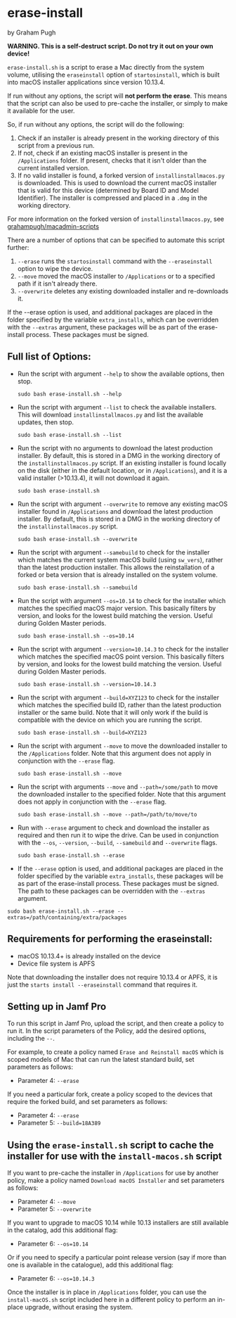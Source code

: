 erase-install
=============
by Graham Pugh

**WARNING. This is a self-destruct script. Do not try it out on your own device!**

`erase-install.sh` is a script to erase a Mac directly from the system volume, utilising the `eraseinstall` option of `startosinstall`, which is built into macOS installer applications since version 10.13.4.

If run without any options, the script will **not perform the erase**. This means that the script can also be used to pre-cache the installer, or simply to make it available for the user.

So, if run without any options, the script will do the following:

1. Check if an installer is already present in the working directory of this script from a previous run.
2. If not, check if an existing macOS installer is present in the `/Applications` folder. If present, checks that it isn't older than the current installed version.
3. If no valid installer is found, a forked version of `installinstallmacos.py` is downloaded. This is used to download the current macOS installer that is valid for this device (determined by Board ID and Model Identifier). The installer is compressed and placed in a `.dmg` in the working directory.

For more information on the forked version of `installinstallmacos.py`, see [grahampugh/macadmin-scripts](https://github.com/grahampugh/macadmin-scripts)

There are a number of options that can be specified to automate this script further:

1. `--erase` runs the `startosinstall` command with the `--eraseinstall` option to wipe the device.
2. `--move` moved the macOS installer to `/Applications` or to a specified path if it isn't already there.
3. `--overwrite` deletes any existing downloaded installer and re-downloads it.

If the --erase option is used, and additional packages are placed in the folder specified by the variable `extra_installs`, which can be overridden with the `--extras` argument, these packages will be as part of the erase-install process. These packages must be signed.

## Full list of Options:

* Run the script with argument `--help` to show the available options, then stop.

    ```
    sudo bash erase-install.sh --help
    ```

* Run the script with argument `--list` to check the available installers. This will download `installinstallmacos.py` and list the available updates, then stop.

    ```
    sudo bash erase-install.sh --list
    ```

* Run the script with no arguments to download the latest production installer. By default, this is stored in a DMG in the working directory of the `installinstallmacos.py` script.  If an existing installer is found locally on the disk (either in the default location, or in `/Applications`), and it is a valid installer (>10.13.4), it will not download it again.

    ```
    sudo bash erase-install.sh
    ```

* Run the script with argument `--overwrite` to remove any existing macOS installer found in `/Applications` and download the latest production installer. By default, this is stored in a DMG in the working directory of the `installinstallmacos.py` script.

    ```
    sudo bash erase-install.sh --overwrite
    ```

* Run the script with argument `--samebuild` to check for the installer which matches the current system macOS build (using `sw_vers`), rather than the latest production installer. This allows the reinstallation of a forked or beta version that is already installed on the system volume.

    ```
    sudo bash erase-install.sh --samebuild
    ```

* Run the script with argument `--os=10.14` to check for the installer which matches the specified macOS major version. This basically filters by version, and looks for the lowest build matching the version. Useful during Golden Master periods.

    ```
    sudo bash erase-install.sh --os=10.14
    ```

* Run the script with argument `--version=10.14.3` to check for the installer which matches the specified macOS point version. This basically filters by version, and looks for the lowest build matching the version. Useful during Golden Master periods.

    ```
    sudo bash erase-install.sh --version=10.14.3
    ```

* Run the script with argument `--build=XYZ123` to check for the installer which matches the specified build ID, rather than the latest production installer or the same build. Note that it will only work if the build is compatible with the device on which you are running the script.

    ```
    sudo bash erase-install.sh --build=XYZ123
    ```

* Run the script with argument `--move` to move the downloaded installer to the `/Applications` folder. Note that this argument does not apply in conjunction with the `--erase` flag.

    ```
    sudo bash erase-install.sh --move
    ```

* Run the script with arguments `--move` and `--path=/some/path` to move the downloaded installer to the specified folder. Note that this argument does not apply in conjunction with the `--erase` flag.

    ```
    sudo bash erase-install.sh --move --path=/path/to/move/to
    ```

* Run with `--erase` argument to check and download the installer as required and then run it to wipe the drive. Can be used in conjunction with the `--os`, `--version`, `--build`, `--samebuild` and `--overwrite` flags.

    ```
    sudo bash erase-install.sh --erase
    ```

* If the `--erase` option is used, and additional packages are placed in the folder specified by the variable `extra_installs`, these packages will be as part of the erase-install process. These packages must be signed. The path to these packages can be overridden with the `--extras` argument.

```
sudo bash erase-install.sh --erase --extras=/path/containing/extra/packages
```

## Requirements for performing the eraseinstall:

* macOS 10.13.4+ is already installed on the device
* Device file system is APFS

Note that downloading the installer does not require 10.13.4 or APFS, it is just the `starts install --eraseinstall` command that requires it.

## Setting up in Jamf Pro

To run this script in Jamf Pro, upload the script, and then create a policy to run it. In the script parameters of the Policy, add the desired options, including the `--`.

For example, to create a policy named `Erase and Reinstall macOS` which is scoped models of Mac that can run the latest standard build, set parameters as follows:

* Parameter 4: `--erase`

If you need a particular fork, create a policy scoped to the devices that require the forked build, and set parameters as follows:

* Parameter 4: `--erase`
* Parameter 5: `--build=18A389`

## Using the `erase-install.sh` script to cache the installer for use with the `install-macos.sh` script

If you want to pre-cache the installer in `/Applications` for use by another policy, make a policy named `Download macOS Installer` and set parameters as follows:

* Parameter 4: `--move`
* Parameter 5: `--overwrite`

If you want to upgrade to macOS 10.14 while 10.13 installers are still available in the catalog, add this additional flag:

* Parameter 6: `--os=10.14`

Or if you need to specify a particular point release version (say if more than one is available in the catalogue), add this additional flag:

* Parameter 6: `--os=10.14.3`

Once the installer is in place in `/Applications` folder, you can use the `install-macOS.sh` script included here in a different policy to perform an in-place upgrade, without erasing the system.
